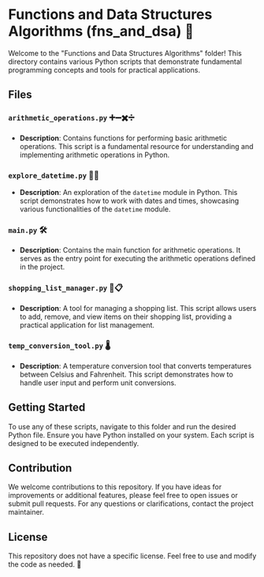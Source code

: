 # Functions and Data Structures Algorithms (fns_and_dsa) 🧩

Welcome to the "Functions and Data Structures Algorithms" folder! This directory contains various Python scripts that demonstrate fundamental programming concepts and tools for practical applications. 

## Files

### `arithmetic_operations.py` ➕➖✖️➗
- **Description**: Contains functions for performing basic arithmetic operations. This script is a fundamental resource for understanding and implementing arithmetic operations in Python.

### `explore_datetime.py` 📅⏰
- **Description**: An exploration of the `datetime` module in Python. This script demonstrates how to work with dates and times, showcasing various functionalities of the `datetime` module.

### `main.py` 🛠️
- **Description**: Contains the main function for arithmetic operations. It serves as the entry point for executing the arithmetic operations defined in the project.

### `shopping_list_manager.py` 🛒📋
- **Description**: A tool for managing a shopping list. This script allows users to add, remove, and view items on their shopping list, providing a practical application for list management.

### `temp_conversion_tool.py` 🌡️
- **Description**: A temperature conversion tool that converts temperatures between Celsius and Fahrenheit. This script demonstrates how to handle user input and perform unit conversions.

## Getting Started

To use any of these scripts, navigate to this folder and run the desired Python file. Ensure you have Python installed on your system. Each script is designed to be executed independently.

## Contribution

We welcome contributions to this repository. If you have ideas for improvements or additional features, please feel free to open issues or submit pull requests. For any questions or clarifications, contact the project maintainer.

## License

This repository does not have a specific license. Feel free to use and modify the code as needed. 🚀

